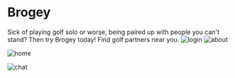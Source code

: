 # Brogey
Sick of playing golf solo or worse, being paired up with people you can't stand? Then try Brogey today! Find golf partners near you.
![login](https://user-images.githubusercontent.com/59844963/157728250-475684e3-2cdf-495b-8d5c-2c7c6a935b63.png)
![about](https://user-images.githubusercontent.com/59844963/157728338-6cdeac3b-7312-4842-a4e7-0fc2fbb2e3af.png)

![home](https://user-images.githubusercontent.com/59844963/157728266-623611c0-ac74-40a7-9a27-c707e841ad0f.png)

![chat](https://user-images.githubusercontent.com/59844963/157728346-65edd6dd-6719-4f10-9572-fd2c4f8e8d60.png)
